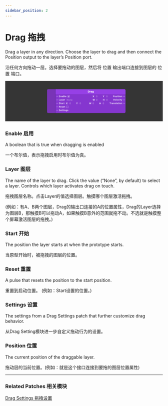```yaml
---
sidebar_position: 2
---
```


# Drag 拖拽

Drag a layer in any direction. Choose the layer to drag and then connect the Position output to the layer’s Position port.

沿任何方向拖动一层。选择要拖动的图层，然后将 位置 输出端口连接到图层的 位置 端口。

![Image](./../../../static/img/docs/Interaction/drag.png)

### Enable 启用

A boolean that is true when dragging is enabled

一个布尔值，表示拖拽启用时布尔值为真。

### Layer 图层

The name of the layer to drag. Click the value (“None”, by default) to select a layer. Controls which layer activates drag on touch.

拖拽图层名称。点击Layer的值选择图层。触摸哪个图层激活拖拽。

(例如：有A、B两个图层，Drag的输出口连接的A的位置属性，Drag的Layer选择为图层B，那触摸B可以拖动A，如果触摸B意外的范围就拖不动。不选就是触摸整个屏幕激活图层的拖拽。)

### Start 开始

The position the layer starts at when the prototype starts.

当原型开始时，被拖拽的图层的位置。

### Reset 重置

A pulse that resets the position to the start position.

重置到启动位置。 (例如：Start设置的位置。)

### Settings 设置

The settings from a Drag Settings patch that further customize drag behavior.

从Drag Setting模块进一步自定义拖动行为的设置。

### Position 位置

The current position of the draggable layer.

拖动层的当前位置。(例如：就是这个接口连接到要拖的图层位置属性)

------

### Related Patches 相关模块

[Drag Settings 拖拽设置](./Drag%20Settings.md)
